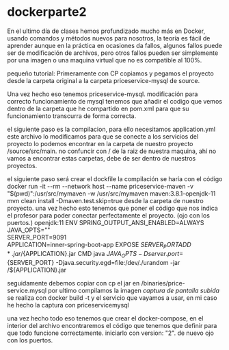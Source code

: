 # dockerparte2
En el ultimo día de clases hemos profundizado mucho más en Docker, usando comandos y métodos nuevos para nosotros, la teoría es fácil de aprender aunque en la práctica en ocasiones da fallos, algunos fallos puede ser de modificación de archivos, pero otros fallos pueden ser simplemente por una imagen o una maquina virtual que no es compatible al 100%. 

pequeño tutorial:
Primeramente con CP copiamos y pegamos el proyecto desde la carpeta original a la carpeta priceservice-mysql de source.

Una vez hecho eso tenemos priceservice-mysql. modificación para correcto funcionamiento de mysql
tenemos que añadir el codigo que vemos dentro de la carpeta que he compartido en pom.xml para que su funcionamiento transcurra de forma correcta.

el siguiente paso es la compilacion, para ello necesitamos application.yml 
este archivo lo modificamos para que se conecte a los servicios del proyecto lo podemos encontrar en la carpeta de nuestro proyecto /source/src/main. no confuncir con / de la raiz de nuestra maquina, ahí no vamos a encontrar estas carpetas, debe de ser dentro de nuestros proyectos.

el siguiente paso será crear el dockfile
la compilación se haría con el código docker run -it --rm --network host --name priceservice-maven -v "$(pwd)":/usr/src/mymaven -w /usr/src/mymaven maven:3.8.1-openjdk-11 mvn clean install -Dmaven.test.skip=true desde la carpeta de nuestro proyecto. una vez hecho esto tenemos que poner el código que nos indica el profesor para poder conectar perfectamente el proyecto. (ojo con los puertos.)
openjdk:11
ENV SPRING_OUTPUT_ANSI_ENABLED=ALWAYS \
    JAVA_OPTS="" \
    SERVER_PORT=9091 \
    APPLICATION=inner-spring-boot-app
EXPOSE ${SERVER_PORT}
ADD *.jar /${APPLICATION}.jar
CMD java ${JAVA_OPTS} -Dserver.port=${SERVER_PORT} -Djava.security.egd=file:/dev/./urandom -jar /${APPLICATION}.jar

seguidamente debemos copiar con cp el jar en /binaries/price-service.mysql
por ultimo compilamos la imagen *captura de pantalla subida* se realiza con docker build -t y el servicio que vayamos a usar, en mi caso he hecho la captura con priceservicemysql

una vez hecho todo eso tenemos que crear el docker-compose, en el interior del archivo encontraremos el código que tenemos que definir para que todo funcione correctamente. iniciarlo con version: "2". de nuevo ojo con los puertos. 



